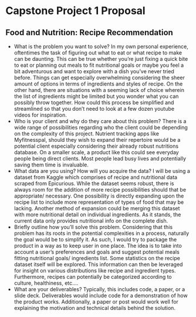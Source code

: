 # **Capstone Project 1 Proposal**
## **Food and Nutrition: Recipe Recommendation**

* What is the problem you want to solve?
In my own personal experience, oftentimes the task of figuring out what to eat or what recipe to make can be daunting. This can be true whether you’re just fixing a quick bite to eat or planning out meals to fit nutritional goals or maybe you feel a bit adventurous and want to explore with a dish you’ve never tried before.  Things can get especially overwhelming considering the sheer amount of options in terms of ingredients and styles of recipe. On the other hand, there are situations with a seeming lack of choice wherein the list of ingredients might be limited but you wonder what you can possibly throw together. How could this process be simplified and streamlined so that you don’t need to look at a few dozen youtube videos for inspiration.
* Who is your client and why do they care about this problem?
There is a wide range of possibilities regarding who the client could be depending on the complexity of this project. Nutrient tracking apps like Myfitnesspal, should they wish to expand their repertoire would be a potential client especially considering their already robust nutritions database. On a smaller scale, a product like this could see everyday people being direct clients. Most people lead busy lives and potentially saving them time is invaluable.
* What data are you using? How will you acquire the data?
I will be using a dataset from Kaggle which comprises of recipe and nutritional data scraped from Epicurious. While the dataset seems robust, there is always room for the addition of more recipe possibilities should that be appropriate/ necessary. One possibility is directly expanding upon the recipe list to include more representation of types of food that may be lacking. Another method of expansion could be merging this dataset with more nutritional detail on individual ingredients. As it stands, the current data only provides nutritional info on the complete dish.
* Briefly outline how you’ll solve this problem.
Considering that this problem has its roots in the potential complexities in a process, naturally the goal would be to simplify it. As such, I would try to package the product in a way as to keep user in one place. The idea is to take into account a user’s preferences and goals and suggest potential meals fitting nutritional goals/ ingredients list. Some statistics on the recipe dataset itself will be explored. This information can then be leveraged for insight on various distributions like recipe and ingredient types. Furthermore, recipes can potentially be categorized according to culture, healthiness, etc….
* What are your deliverables? Typically, this includes code, a paper, or a slide deck.
Deliverables would include code for a demonstration of how the product works. Additionally, a paper or post would work well for explaining the motivation and technical details behind the solution.

